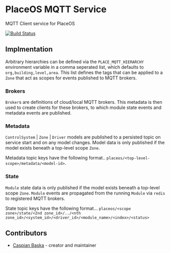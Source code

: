 # PlaceOS MQTT Service

MQTT Client service for PlaceOS

[![Build Status](https://travis-ci.com/PlaceOS/mqtt.svg?token=tDypQH5g9ptvYso68jVV&branch=master)](https://travis-ci.com/PlaceOS/mqtt)

## Implmentation

Arbitrary hierarchies can be defined via the `PLACE_MQTT_HIERARCHY` environment variable in a comma seperated list, which defaults to `org,building,level,area`.
This list defines the tags that can be applied to a `Zone` that act as scopes for events published to MQTT brokers.

### Brokers

`Broker`s are definitions of cloud/local MQTT brokers. This metadata is then used to create clients for these brokers, to which module state events and metadata events are published.

### Metadata

`ControlSystem` | `Zone` | `Driver` models are published to a persisted topic on service start and on any model changes.
Model data is only published if the model exists beneath a top-level scope `Zone`.

Metadata topic keys have the following format..
`placeos/<top-level-scope>/metadata/<model-id>`.

### State

`Module` state data is only published if the model exists beneath a top-level scope `Zone`.
`Module` events are propagated from the running `Module` via `redis` to registered MQTT brokers.

State topic keys have the following format...
`placeos/<scope zone>/state/<2nd zone_id>/../<nth zone_id>/<system_id>/<driver_id>/<module_name>/<index>/<status>`

## Contributors

- [Caspian Baska](https://github.com/caspiano) - creator and maintainer
